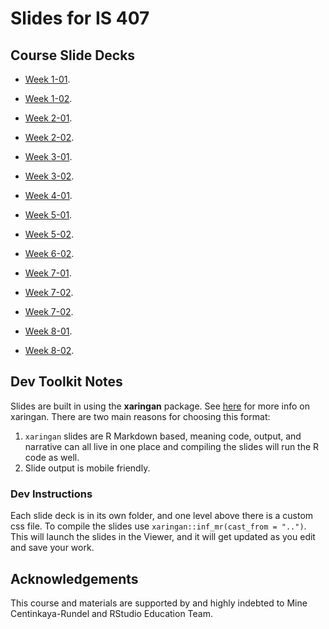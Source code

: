# Slides for IS 407

## Course Slide Decks

* [Week 1-01](https://uiuc-ischool-20221-jseo1005-1.github.io/slides/week1-01-welcome/week1-01-welcome.html).

* [Week 1-02](https://uiuc-ischool-20221-jseo1005-1.github.io/slides/week1-02-git+r/week1-02-git+r.html).

* [Week 2-01](https://uiuc-ischool-20221-jseo1005-1.github.io/slides/week2-01-data-viz).

* [Week 2-02](https://uiuc-ischool-20221-jseo1005-1.github.io/slides/week2-02-viz-num-cat).

* [Week 3-01](https://uiuc-ischool-20221-jseo1005-1.github.io/slides/week3-01-tidy+wrangle).

* [Week 3-02](https://uiuc-ischool-20221-jseo1005-1.github.io/slides/week3-02-df-join).

* [Week 4-01](https://uiuc-ischool-20221-jseo1005-1.github.io/slides/week4-01-tidying).

* [Week 5-01](https://uiuc-ischool-20221-jseo1005-1.github.io/slides/week5-01-data-type+class).

* [Week 5-02](https://uiuc-ischool-20221-jseo1005-1.github.io/slides/week5-02-data-import+recode).

* [Week 6-02](https://uiuc-ischool-20221-jseo1005-1.github.io/slides/week6-02-web-scrape).

* [Week 7-01](https://uiuc-ischool-20221-jseo1005-1.github.io/slides/week7-01-effective-dataviz).

* [Week 7-02](https://uiuc-ischool-20221-jseo1005-1.github.io/slides/week7-02-studies-confounding).

* [Week 7-02](https://uiuc-ischool-20221-jseo1005-1.github.io/slides/week8-01-text-analysis).

* [Week 8-01](https://uiuc-ischool-20221-jseo1005-1.github.io/slides/week8-01-basic-text-analysis).

* [Week 8-02](https://uiuc-ischool-20221-jseo1005-1.github.io/slides/week8-02-functions+iteration).



## Dev Toolkit Notes

Slides are built in using the **xaringan** package. See [here](https://github.com/yihui/xaringan) for more info on xaringan. There are two main reasons for choosing this format:

1. `xaringan` slides are R Markdown based, meaning code, output, and narrative can all live in one place and compiling the slides will run the R code as well.
2. Slide output is mobile friendly.

### Dev Instructions

Each slide deck is in its own folder, and one level above there is a custom css file. To compile the slides use `xaringan::inf_mr(cast_from = "..")`. This will launch the slides in the Viewer, and it will get updated as you edit and save your work.

## Acknowledgements

This course and materials are supported by and highly indebted to Mine Centinkaya-Rundel and RStudio Education Team.
